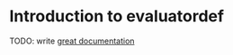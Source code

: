 # Introduction to evaluatordef

TODO: write [great documentation](http://jacobian.org/writing/what-to-write/)
